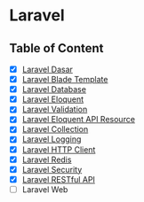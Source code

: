 # Laravel

## Table of Content

- [x] [Laravel Dasar](Laravel%20Dasar.md)
- [x] [Laravel Blade Template](Laravel%20Blade%20Template.md)
- [x] [Laravel Database](Laravel%20Database.md)
- [x] [Laravel Eloquent](Laravel%20Eloquent.md)
- [x] [Laravel Validation](Laravel%20Validation.md)
- [x] [Laravel Eloquent API Resource](Laravel%20Eloquent%20API%20Resource.md)
- [x] [Laravel Collection](Laravel%20Collection.md)
- [x] [Laravel Logging](Laravel%20Logging.md)
- [x] [Laravel HTTP Client](Laravel%20HTTP%20Client.md)
- [x] [Laravel Redis](Laravel%20Redis.md)
- [x] [Laravel Security](Laravel%20Security.md)
- [x] [Laravel RESTful API](Laravel%20RESTful%20API.md)
- [ ] Laravel Web
